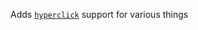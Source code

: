 Adds [`hyperclick`](https://github.com/facebook-atom/atom-ide-ui/tree/master/modules/atom-ide-ui/pkg/hyperclick) support for various things
